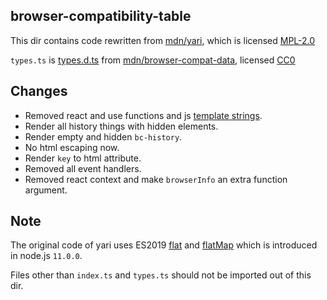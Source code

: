 browser-compatibility-table
--------------
This dir contains code rewritten from [mdn/yari](https://github.com/mdn/yari/tree/v0.5.0/client/src/document/ingredients/browser-compatibility-table), which is licensed [MPL-2.0](https://github.com/mdn/yari/blob/v0.4.123/LICENSE)

`types.ts` is [types.d.ts](https://github.com/mdn/browser-compat-data/blob/c22dcdc6894d13f249ed553fddb0d457f58ad05d/types.d.ts) from [mdn/browser-compat-data](https://github.com/mdn/browser-compat-data), licensed [CC0](https://github.com/mdn/browser-compat-data/blob/master/LICENSE)

Changes
---------------
* Removed react and use functions and js [template strings](https://developer.mozilla.org/docs/Web/JavaScript/Reference/Template_literals).
* Render all history things with hidden elements.
* Render empty and hidden `bc-history`.
* No html escaping now.
* Render `key` to html attribute.
* Removed all event handlers.
* Removed react context and make `browserInfo` an extra function argument.

Note
--------------
The original code of yari uses ES2019 [flat](https://developer.mozilla.org/docs/Web/JavaScript/Reference/Global_Objects/Array/flat) and [flatMap](https://developer.mozilla.org/docs/Web/JavaScript/Reference/Global_Objects/Array/flatMap) which is introduced in node.js `11.0.0`.

Files other than `index.ts` and `types.ts` should not be imported out of this dir.
